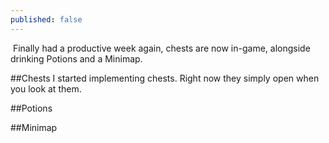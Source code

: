 ```yaml
---
published: false
---
```


![]()
Finally had a productive week again, chests are now in-game, alongside drinking Potions and a Minimap.

##Chests
I started implementing chests. Right now they simply open when you look at them. 

##Potions

##Minimap
